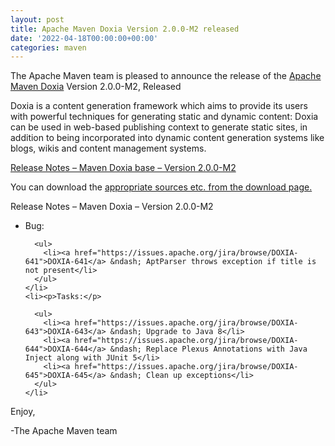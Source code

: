```yaml
---
layout: post
title: Apache Maven Doxia Version 2.0.0-M2 released
date: '2022-04-18T00:00:00+00:00'
categories: maven
---
```

<div class="entry-content"><p>The Apache Maven team is pleased to announce the release of the
  <a href="https://maven.apache.org/doxia/">Apache Maven Doxia</a> Version 2.0.0-M2,
  Released</p>

  <p>Doxia is a content generation framework which aims to provide its users with powerful techniques for
    generating static and dynamic content: Doxia can be used in web-based publishing context to generate
    static sites, in addition to being incorporated into dynamic content generation systems like blogs,
    wikis and content management systems.</p>

  <!-- more -->


  <p><a href="https://issues.apache.org/jira/secure/ReleaseNote.jspa?projectId=12317230&amp;version=12330562">Release Notes &ndash; Maven Doxia base &ndash; Version 2.0.0-M2</a></p>

  <p>You can download the <a href="https://maven.apache.org/doxia/downloads.html">appropriate sources etc. from the download page.</a></p>

  <p>Release Notes &ndash; Maven Doxia &ndash; Version 2.0.0-M2</p>

  <ul>
    <li><p>Bug:</p>

      <ul>
        <li><a href="https://issues.apache.org/jira/browse/DOXIA-641">DOXIA-641</a> &ndash; AptParser throws exception if title is not present</li>
      </ul>
    </li>
    <li><p>Tasks:</p>

      <ul>
        <li><a href="https://issues.apache.org/jira/browse/DOXIA-643">DOXIA-643</a> &ndash; Upgrade to Java 8</li>
        <li><a href="https://issues.apache.org/jira/browse/DOXIA-644">DOXIA-644</a> &ndash; Replace Plexus Annotations with Java Inject along with JUnit 5</li>
        <li><a href="https://issues.apache.org/jira/browse/DOXIA-645">DOXIA-645</a> &ndash; Clean up exceptions</li>
      </ul>
    </li>
  </ul>


  <p>Enjoy,</p>

  <p>-The Apache Maven team</p>
</div>
